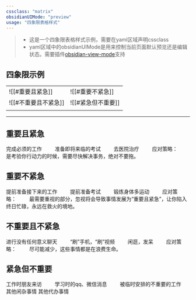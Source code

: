 ```yaml
---
cssclass: "matrix"
obsidianUIMode: "preview"
usage: "四象限表格样式"
---
```


> - 这是一个四象限表格样式示例，需要在yaml区域声明cssclass
> - yaml区域中的obsidianUIMode是用来控制当前页面默认预览还是编辑状态。需要插件[obsidian-view-mode](obsidian://show-plugin?id=obsidian-view-mode-by-frontmatter)支持

## 四象限示例


|                        |                    |
| ---------------------- | ------------------ |
|![[#重要且紧急]]|![[#重要不紧急]]|
|![[#不重要且不紧急]]|![[#紧急但不重要]]|
|                        |                    |


---

## 重要且紧急           

完成必须的工作        
准备即将来临的考试        
去医院治疗        
应对策略：        
是考验你行动力的时候，需要尽快解决事务，绝对不要拖。        

## 重要不紧急              

提前准备接下来的工作        
提前准备考试        
锻炼身体多运动        
应对策略：        
最需要重视的部分，忽视将会导致事情发展为“重要且紧急”，让你陷入终日忙碌，永远在救火的境地。        

## 不重要且不紧急          

进行没有任何意义聊天        
“刷”手机，“刷”视频        
闲逛，发呆        
应对策略：        
尽可能减少，这些事情都是在浪费生命。        

## 紧急但不重要        
工作时朋友来访        
学习时的qq、微信消息        
被临时安排的不重要的工作   
其他闲杂事情
其他代办事情




